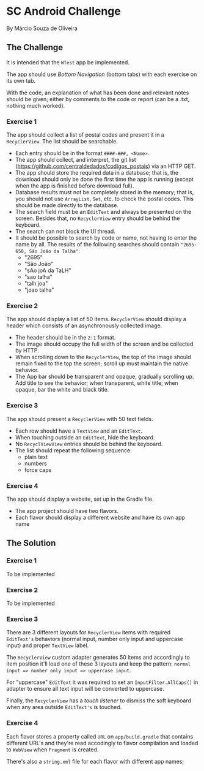 #  SC Android Challenge
By Márcio Souza de Oliveira

## The Challenge


It is intended that the `WTest` app be implemented.

The app should use _Bottom Navigation_ (bottom tabs) with each exercise on its own tab.

With the code, an explanation of what has been done and relevant notes should be given; either by comments to the code or report (can be a .txt, nothing much worked).

### Exercise 1

The app should collect a list of postal codes and present it in a `RecyclerView`. The list should be searchable.
- Each entry should be in the format `####-###, <Name>`.
- The app should collect, and interpret, the git list (https://github.com/centraldedados/codigos_postais) via an HTTP GET.
- The app should store the required data in a database; that is, the download should only be done the first time the app is running (except when the app is finished before download full).
- Database results must not be completely stored in the memory; that is, you should not use `ArrayList`, `Set`, etc. to check the postal codes. This should be made directly to the database.
- The search field must be an `EditText` and always be presented on the screen. Besides that,
no `RecyclerView` entry should be behind the keyboard.
- The search can not block the UI thread.
- It should be possible to search by code or name, not having to enter the name by
all. The results of the following searches should contain `"2695-650, São João da Talha"`:
  - "2695"
  - "São João"
  - "sAo joA da TaLH"
  - "sao talha"
  - "talh joa"
  - "joao talha"

### Exercise 2

The app should display a list of 50 items. `RecyclerView` should display a header
which consists of an asynchronously collected image.
- The header should be in the `2:1` format.
- The image should occupy the full width of the screen and be collected by HTTP.
- When scrolling down to the `RecyclerView`, the top of the image should remain fixed to the top the screen; scroll up must maintain the native behavior.
- The App bar should be transparent and opaque, gradually scrolling up. Add title to see the behavior; when transparent, white title; when opaque, bar the white and black title.

### Exercise 3

The app should present a `RecyclerView` with 50 text fields.
- Each row should have a `TextView` and an `EditText`.
- When touching outside an `EditText`, hide the keyboard.
- No `RecyclViewView` entries should be behind the keyboard.
- The list should repeat the following sequence:
  - plain text
  - numbers
  - force caps

### Exercise 4

The app should display a website, set up in the Gradle file.
- The app project should have two flavors.
- Each flavor should display a different website and have its own app name

## The Solution

### Exercise 1

To be implemented

### Exercise 2

To be implemented

### Exercise 3

There are 3 different layouts for `RecyclerView` items with required `EditText's` behaviors (normal input, number only input and uppercase input) and proper `TextView` label.

The `RecyclerView` custom adapter generates 50 items and accordingly to item position it'll load one of these 3 layouts and keep the pattern: `normal input => number only input => uppercase input`.

For "uppercase" `EditText` it was required to set an `InputFilter.AllCaps()` in adapter to ensure all text input will be converted to uppercase.

Finally, the `RecyclerView` has a _touch listener_ to dismiss the soft keyboard when any area outside `EditText's` is touched.

### Exercise 4

Each flavor stores a property called `URL` on `app/build.gradle` that contains different URL's and they're read accodingly to flavor compilation and loaded to `WebView` when `Fragment` is created.

There's also a `string.xml` file for each flavor with different app names;